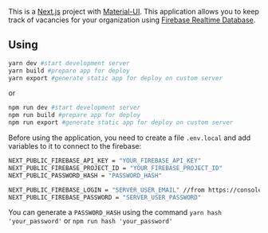 This is a [Next.js](https://nextjs.org/) project with [Material-UI](https://material-ui.com/).
This application allows you to keep track of vacancies for your organization using [Firebase Realtime Database](https://firebase.google.com/docs/database).

## Using

```bash
yarn dev #start development server
yarn build #prepare app for deploy
yarn export #generate static app for deploy on custom server
```

or

```bash
npm run dev #start development server
npm run build #prepare app for deploy
npm run export #generate static app for deploy on custom server
```

Before using the application, you need to create a file `.env.local` and add variables to it to connect to the firebase:

```bash
NEXT_PUBLIC_FIREBASE_API_KEY = "YOUR_FIREBASE_API_KEY"
NEXT_PUBLIC_FIREBASE_PROJECT_ID = "YOUR_FIREBASE_PROJECT_ID"
NEXT_PUBLIC_PASSWORD_HASH = "PASSWORD_HASH"

NEXT_PUBLIC_FIREBASE_LOGIN = "SERVER_USER_EMAIL" //from https://console.firebase.google.com/u/1/project/*NEXT_PUBLIC_FIREBASE_PROJECT_ID*/authentication/users
NEXT_PUBLIC_FIREBASE_PASSWORD = "SERVER_USER_PASSWORD"
```

You can generate a `PASSWORD_HASH` using the command `yarn hash 'your_password'` or `npm run hash 'your_password'`
